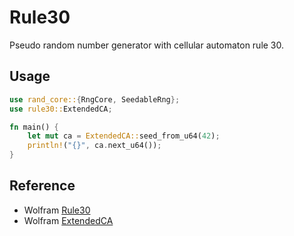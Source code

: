 # Rule30

Pseudo random number generator with cellular automaton rule 30.

## Usage

```rust
use rand_core::{RngCore, SeedableRng};
use rule30::ExtendedCA;

fn main() {
    let mut ca = ExtendedCA::seed_from_u64(42);
    println!("{}", ca.next_u64());
}
```

## Reference

- Wolfram [Rule30](https://reference.wolfram.com/language/tutorial/RandomNumberGeneration.html#830168163)
- Wolfram [ExtendedCA](https://reference.wolfram.com/language/tutorial/RandomNumberGeneration.html#18361715)
